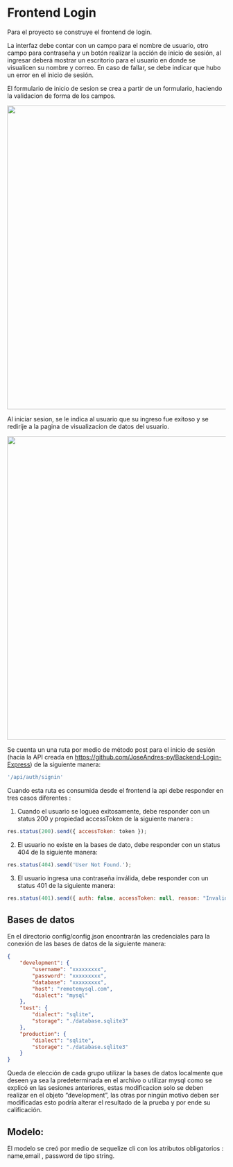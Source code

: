 # Frontend Login

Para el proyecto se construye el frontend de login.

La interfaz debe contar con un campo para el nombre de usuario, otro campo para contraseña y un botón realizar la acción de inicio de sesión, al ingresar deberá mostrar un escritorio para el usuario en donde se visualicen su nombre y correo. En caso de fallar, se debe indicar que hubo un error en el inicio de sesión.

El formulario de inicio de sesion se crea a partir de un formulario, haciendo la validacion de forma de los campos.

<p align="center">
  <img src="https://iili.io/KhW5gI.png" width="700"/>
</p>


Al iniciar sesion, se le indica al usuario que su ingreso fue exitoso y se redirije a la pagina de visualizacion de datos del usuario.

<p align="center">
  <img src="https://iili.io/KhWR0N.png" width="700"/>
</p>


Se cuenta un una ruta por medio de método post para el inicio de sesión (hacia la API creada en https://github.com/JoseAndres-py/Backend-Login-Express) de la siguiente manera:


```js
'/api/auth/signin'
```

Cuando esta ruta es consumida desde el frontend la api debe responder en tres casos diferentes :


1. Cuando el usuario se loguea exitosamente, debe responder con un status 200 y propiedad accessToken de la siguiente manera :

```js
res.status(200).send({ accessToken: token });
```

2. El usuario no existe en la bases de dato, debe responder con un status 404 de la siguiente manera:

```js
res.status(404).send('User Not Found.');
```

3. El usuario ingresa una contraseña inválida, debe responder con un status 401 de la siguiente manera:

```js
res.status(401).send({ auth: false, accessToken: null, reason: "Invalid Password!" });
```

## Bases de datos 

En el directorio config/config.json encontrarán las credenciales para la conexión de las bases de datos de la siguiente manera:

```json
{
    "development": {
        "username": "xxxxxxxxx",
        "password": "xxxxxxxxx",
        "database": "xxxxxxxxx",
        "host": "remotemysql.com",
        "dialect": "mysql"
    },
    "test": {
        "dialect": "sqlite",
        "storage": "./database.sqlite3"
    },
    "production": {
        "dialect": "sqlite",
        "storage": "./database.sqlite3"
    }
}
```

Queda de elección de cada grupo utilizar la bases de datos localmente que deseen ya sea la predeterminada en el archivo o utilizar mysql como se explicó en las sesiones anteriores, estas modificacion solo se deben realizar en el objeto “development”, las otras por ningún motivo deben ser modificadas esto podría alterar el resultado de la prueba y por ende su calificación.

## Modelo:
El modelo se creó por medio de sequelize cli con los atributos obligatorios : name,email , password de tipo string.
